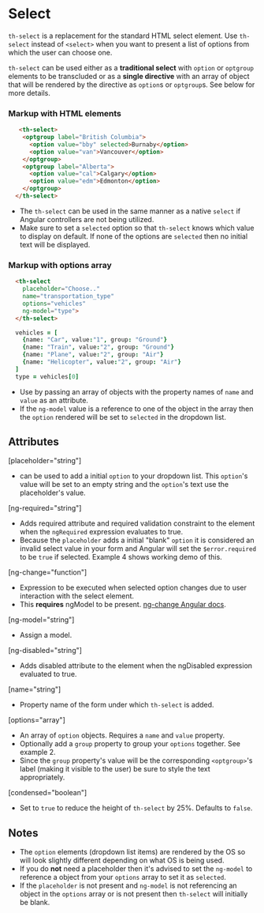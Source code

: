 # Select

`th-select` is a replacement for the standard HTML select element. Use `th-select`
instead of `<select>` when you want to present a list of options from which the
user can choose one.

`th-select` can be used either as a **traditional select**  with `option` or `optgroup`
elements to be transcluded or as a **single directive** with an array of object
that will be rendered by the directive as `option`s or `optgroup`s. See below for
more details.

### Markup with HTML elements
```html
   <th-select>
    <optgroup label="British Columbia">
      <option value="bby" selected>Burnaby</option>
      <option value="van">Vancouver</option>
    </optgroup>
    <optgroup label="Alberta">
      <option value="cal">Calgary</option>
      <option value="edm">Edmonton</option>
    </optgroup>
  </th-select>
```

- The `th-select` can be used in the same manner as a native `select` if Angular
controllers are not being utilized.
- Make sure to set a `selected` option so that `th-select` knows which value
to display on default. If none of the options are `selected` then no initial
text will be displayed.

### Markup with options array
```html
  <th-select
    placeholder="Choose.."
    name="transportation_type"
    options="vehicles"
    ng-model="type">
  </th-select>
```
```coffeescript
  vehicles = [
    {name: "Car", value:"1", group: "Ground"}
    {name: "Train", value:"2", group: "Ground"}
    {name: "Plane", value:"2", group: "Air"}
    {name: "Helicopter", value:"2", group: "Air"}
  ]
  type = vehicles[0]
```

- Use by passing an array of objects with the property names of `name` and `value`
as an attribute.
- If the `ng-model` value is a reference to one of the object in the array then the
`option` rendered will be set to `selected` in the dropdown list.

## Attributes

[placeholder="string"]
- can be used to add a initial `option` to your dropdown list. This `option`'s
value will be set to an empty string and the `option`'s text use the placeholder's
value.

[ng-required="string"]
- Adds required attribute and required validation constraint to the element when
the `ngRequired` expression evaluates to true.
- Because the `placeholder` adds a initial "blank" `option` it is considered an
invalid select value in your form and Angular will set the `$error.required` to
be `true` if selected. Example 4 shows working demo of this.

[ng-change="function"]
- Expression to be executed when selected option changes due to user interaction
with the select element.
- This **requires** ngModel to be present.
[ng-change Angular docs](https://docs.angularjs.org/api/ng/directive/ngChange).

[ng-model="string"]
- Assign a model.

[ng-disabled="string"]
- Adds disabled attribute to the element when the ngDisabled expression evaluated
to true.

[name="string"]
- Property name of the form under which `th-select` is added.

[options="array"]
- An array of `option` objects. Requires a `name` and `value` property.
- Optionally add a `group` property to group your `options` together. See example 2.
- Since the `group` property's value will be the corresponding `<optgroup>`'s label
(making it visible to the user) be sure to style the text appropriately.

[condensed="boolean"]
- Set to `true` to reduce the height of `th-select` by 25%. Defaults to `false`.

## Notes
- The `option` elements (dropdown list items) are rendered by the OS so will look
slightly different depending on what OS is being used.
- If you do **not** need a placeholder then it's advised to set the `ng-model` to
reference a object from your `options` array to set it as `selected`.
- If the `placeholder` is not present and `ng-model` is not referencing an object
in the `options` array or is not present then `th-select` will initially be blank.
